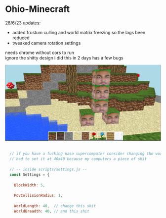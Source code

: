 # Ohio-Minecraft

28/6/23 updates:  
- added frustum culling and world matrix freezing so the lags been reduced
- tweaked camera rotation settings
  
needs chrome without cors to run  
ignore the shitty design i did this in 2 days
has a few bugs  
  
![BUILD SCREENSHOT](https://github.com/WAPindustries/Ohio-Minecraft/blob/main/creeper_rule_34.png?raw=true)

```javascript

  // if you have a fucking nasa supercomputer consider changing the world dimensions
  // had to set it at 40x40 because my computers a piece of shit
  
  // -- inside scripts/settings.js --
  const Settings = {
  
    BlockWidth: 5,

    PovCollisionRadius: 1,

    WorldLength: 40,  // change this shit
    WorldBreadth: 40, // and this shit

```
